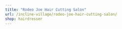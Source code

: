 ```yaml
---
title: "Rodeo Joe Hair Cutting Salon"
url: /incline-village/rodeo-joe-hair-cutting-salon/
shop: hairdresser
---
```

